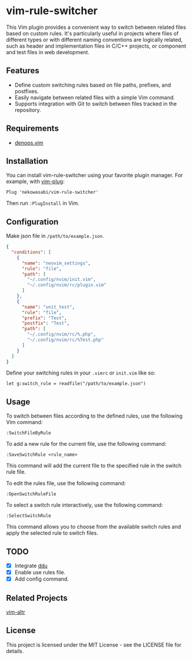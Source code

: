 # vim-rule-switcher

This Vim plugin provides a convenient way to switch between related files based
on custom rules. It's particularly useful in projects where files of different
types or with different naming conventions are logically related, such as header
and implementation files in C/C++ projects, or component and test files in web
development.

## Features

- Define custom switching rules based on file paths, prefixes, and postfixes.
- Easily navigate between related files with a simple Vim command.
- Supports integration with Git to switch between files tracked in the
  repository.

## Requirements

- [denops.vim](https://github.com/vim-denops/denops.vim)

## Installation

You can install vim-rule-switcher using your favorite plugin manager. For
example, with [vim-plug](https://github.com/junegunn/vim-plug):

```vim
Plug 'nekowasabi/vim-rule-switcher'
```

Then run `:PlugInstall` in Vim.

## Configuration

Make json file in `/path/to/example.json`.

```json
{
  "conditions": [
    {
      "name": "neovim_settings",
      "rule": "file",
      "path": [
        "~/.config/nvim/init.vim",
        "~/.config/nvim/rc/plugin.vim"
      ]
    },
    {
      "name": "unit_test",
      "rule": "file",
      "prefix": "Test",
      "postfix": "Test",
      "path": [
        "~/.config/nvim/rc/%.php",
        "~/.config/nvim/rc/%Test.php"
      ]
    }
  ]
}
```

Define your switching rules in your `.vimrc` or `init.vim` like so:

```vim
let g:switch_rule = readfile("/path/to/example.json")
```

## Usage

To switch between files according to the defined rules, use the following Vim
command:

```vim
:SwitchFileByRule
```

To add a new rule for the current file, use the following command:

```vim
:SaveSwitchRule <rule_name>
```

This command will add the current file to the specified rule in the switch rule
file.

To edit the rules file, use the following command:

```vim
:OpenSwitchRuleFile
```

To select a switch rule interactively, use the following command:

```vim
:SelectSwitchRule
```

This command allows you to choose from the available switch rules and apply the
selected rule to switch files.

## TODO

- [x] Integrate [ddu](https://github.com/Shougo/ddu.vim)
- [x] Enable use rules file.
- [x] Add config command.

## Related Projects

[vim-altr](https://github.com/kana/vim-altr)

## License

This project is licensed under the MIT License - see the LICENSE file for
details.
